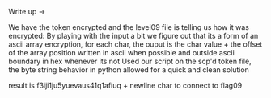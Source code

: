 Write up ->

We have the token encrypted and the level09 file is telling us how it was encrypted:
By playing with the input a bit we figure out that its a form of an ascii array encryption, for each char, the ouput is the char value + the offset of the array position written in ascii when possible and outside ascii boundary in hex whenever its not
Used our script on the scp'd token file, the byte string behavior in python allowed for a quick and clean solution

result is f3iji1ju5yuevaus41q1afiuq + newline char to connect to flag09
